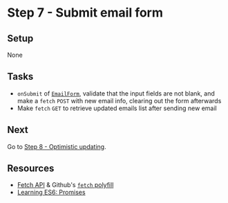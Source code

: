 # Step 7 - Submit email form

## Setup

None

## Tasks

- `onSubmit` of [`EmailForm`](src/components/EmailForm.js), validate that the input fields are not blank, and make a `fetch` `POST` with new email info, clearing out the form afterwards
- Make `fetch` `GET` to retrieve updated emails list after sending new email

## Next

Go to [Step 8 - Optimistic updating](../08-optimistic-updating/).

## Resources

- [Fetch API](https://developer.mozilla.org/en-US/docs/Web/API/Fetch_API) & Github's [`fetch` polyfill](https://github.com/github/fetch)
- [Learning ES6: Promises](http://www.benmvp.com/learning-es6-promises/)
